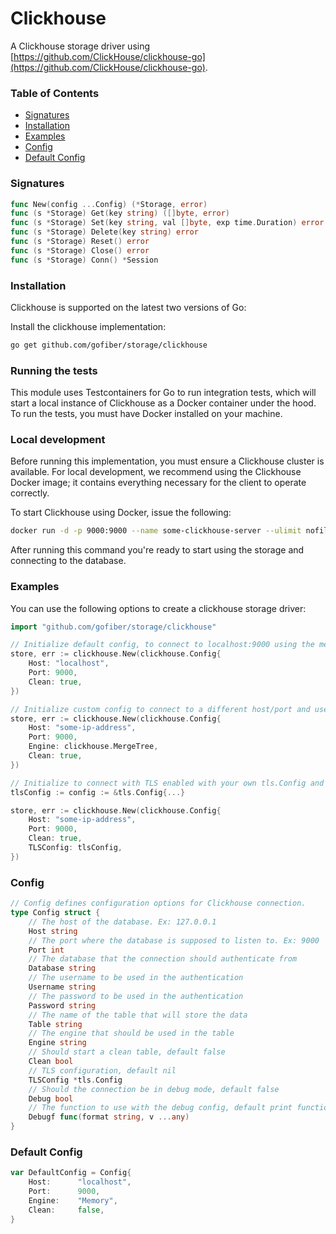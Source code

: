 # Clickhouse

A Clickhouse storage driver using [https://github.com/ClickHouse/clickhouse-go](https://github.com/ClickHouse/clickhouse-go).

### Table of Contents

- [Signatures](#signatures)
- [Installation](#installation)
- [Examples](#examples)
- [Config](#config)
- [Default Config](#default-config)

### Signatures

```go
func New(config ...Config) (*Storage, error)
func (s *Storage) Get(key string) ([]byte, error)
func (s *Storage) Set(key string, val []byte, exp time.Duration) error
func (s *Storage) Delete(key string) error
func (s *Storage) Reset() error
func (s *Storage) Close() error
func (s *Storage) Conn() *Session
```

### Installation

Clickhouse is supported on the latest two versions of Go:

Install the clickhouse implementation:
```bash
go get github.com/gofiber/storage/clickhouse
```

### Running the tests

This module uses Testcontainers for Go to run integration tests, which will start a local instance of Clickhouse as a Docker container under the hood. To run the tests, you must have Docker installed on your machine.

### Local development

Before running this implementation, you must ensure a Clickhouse cluster is available.
For local development, we recommend using the Clickhouse Docker image; it contains everything
necessary for the client to operate correctly.

To start Clickhouse using Docker, issue the following:

```bash
docker run -d -p 9000:9000 --name some-clickhouse-server --ulimit nofile=262144:262144 clickhouse/clickhouse-server
```

After running this command you're ready to start using the storage and connecting to the database.

### Examples

You can use the following options to create a clickhouse storage driver:
```go
import "github.com/gofiber/storage/clickhouse"

// Initialize default config, to connect to localhost:9000 using the memory engine and with a clean table.
store, err := clickhouse.New(clickhouse.Config{
    Host: "localhost",
    Port: 9000,
    Clean: true,
})

// Initialize custom config to connect to a different host/port and use custom engine and with clean table.
store, err := clickhouse.New(clickhouse.Config{
    Host: "some-ip-address",
    Port: 9000,
    Engine: clickhouse.MergeTree,
    Clean: true,
})

// Initialize to connect with TLS enabled with your own tls.Config and with clean table.
tlsConfig := config := &tls.Config{...}

store, err := clickhouse.New(clickhouse.Config{
    Host: "some-ip-address",
    Port: 9000,
    Clean: true,
    TLSConfig: tlsConfig,
})
```

### Config

```go
// Config defines configuration options for Clickhouse connection.
type Config struct {
    // The host of the database. Ex: 127.0.0.1
    Host string
    // The port where the database is supposed to listen to. Ex: 9000
    Port int
    // The database that the connection should authenticate from
    Database string
    // The username to be used in the authentication
    Username string
    // The password to be used in the authentication
    Password string
    // The name of the table that will store the data
    Table string
    // The engine that should be used in the table
    Engine string
    // Should start a clean table, default false
    Clean bool
    // TLS configuration, default nil
    TLSConfig *tls.Config
    // Should the connection be in debug mode, default false
    Debug bool
    // The function to use with the debug config, default print function. It only works when debug is true
    Debugf func(format string, v ...any)
}
```

### Default Config

```go
var DefaultConfig = Config{
    Host:      "localhost",
    Port:      9000,
    Engine:    "Memory",
    Clean:     false,
}
```
